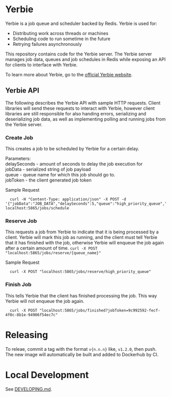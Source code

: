 # Yerbie
Yerbie is a job queue and scheduler backed by Redis. Yerbie is used for:

- Distributing work across threads or machines
- Scheduling code to run sometime in the future
- Retrying failures asynchronously

This repository contains code for the Yerbie server.
The Yerbie server manages job data, queues and job schedules in Redis while exposing an API for clients to interface with Yerbie.

To learn more about Yerbie, go to the [official Yerbie website](https://www.yerbie.dev).

## Yerbie API
The following describes the Yerbie API with sample HTTP requests. Client libraries will send these requests to interact with Yerbie, however client libraries are still responsible for also handing errors, serializing and deserializing job data, as well as implementing polling and running jobs from the Yerbie server.

### Create Job
This creates a job to be scheduled by Yerbie for a certain delay.

Parameters:  
delaySeconds - amount of seconds to delay the job execution for  
jobData - serialized string of job payload  
queue - queue name for which this job should go to.  
jobToken - the client generated job token  

Sample Request
```
  curl -H "Content-Type: application/json" -X POST -d '{"jobData":"JOB_DATA","delaySeconds":5,"queue":"high_priority_queue","jobToken":"token"}' localhost:5865/jobs/schedule 
```

### Reserve Job
This requests a job from Yerbie to indicate that it is being processed by a client. Yerbie will mark this
job as running, and the client must tell Yerbie that it has finished with the job, otherwise Yerbie will enqueue
the job again after a certain amount of time.
`curl -X POST "localhost:5865/jobs/reserve/{queue_name}"`

Sample Request
```
  curl -X POST "localhost:5865/jobs/reserve/high_priority_queue"
```

### Finish Job
This tells Yerbie that the client has finished processing the job. This way Yerbie will not enqueue the job again.
```
  curl -X POST "localhost:5865/jobs/finished?jobToken=9c992592-fecf-4f0c-8b1e-94906f54ec7c"
```

# Releasing
To releae, commit a tag with the format `v{n.n.n}` like, `v1.2.0`, then push. The new image will automatically be built and added to Dockerhub by CI.

# Local Development
See [DEVELOPING.md](DEVELOPING.md).
